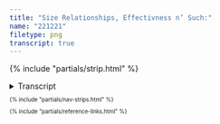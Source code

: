 ```yaml
---
title: "Size Relationships, Effectivness n’ Such:"
name: "221221"
filetype: png
transcript: true
---
```


{% include "partials/strip.html" %}

<details closed>
<summary>Transcript</summary>

## {{ title }}
<small>*Published on {{ page.date.toDateString() }}*</small>

### Panel One 
<small>IN THE PUB - 10 at NIGHT<small>


**PIGGINS** - [learn more about Piggins][p]  
 …The problem with the world is peeps think’n they gotta be big.

### Panel Two
**PIGGINS**  
Really tho—small is good. Be small, be quick!

### Panel Three
**PIGGINS**  
Revise & reflect. Do what you can.
  
<!--FOOTNOTES-->
<!-- [^1]: foo "bar" -->

---
</details>

{% include "partials/nav-strips.html" %}

{% include "partials/reference-links.html" %}
